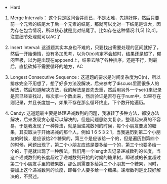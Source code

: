 - Hard

1. Merge Intervals：
这个只是区间合并而已，不是太难，先排好序，然后只要前一个元素的结尾大于后一个元素的结尾，那就可以比对一下结尾是谁大，因为存在包含情况，所以核心就是比对结尾了。比如存在这种情况:[1,5] [2,4]，注意细节处理就可以AC了

1. Insert Interval:
这道题其实本身也不难的，只要找出需要处理的区间就好了，然后一开始懒惰，没有多加思考，以为O(n)肯定不会超时，结果还是超了，郁闷至极，以为是出现在apppend上，结果去除了各种排序。还是不行，到最后，直接砍掉不需要循环的地方，AC 

1. Longest Consecutive Sequence :
这道题的要求是时间复杂度为O(n)，所以排序完全不用想了，想了好多方法没解决，后来参考了discuss里面很多人的解法，然后知道解决方法，我的解法是首先去重，然后用另外一个set()来记录是否已经查找过，每次拿一个数出来，然后验证是否存在于num中，如果存在则记录，并且长度加一，如果不存在那么循环终止，下个数开始遍历。

1. Candy:
这道题最主要是处理递减数列的问题，我辗转了多种方法，都没办法解决，后来发现贪心是可以解决的，但是问题思路太复杂，整理起来真的不容易，于是我发现了一种算法，就是当递减数列的时候，每个小朋友要发的糖果，其实取决于开始递减的那个人，例如 1 6 5 3 2 1，当我遍历到第二个小朋友的时候，是应该给2个糖果的，第三个是应该给一个的，但是遍历到第四个的时候，问题出现了，第二个小朋友应该是要多给一个的，第三个也要多给一个的，于是就出现了一种解法，我们用一个length去记录递减数列的长度，当这个递减数列的长度超过了递减数列开始的时候的糖果树，即递减的长度超过第二个小朋友手里的糖果数，那么则需要多给第二个小朋友一个糖果，同时，要加上这个递减数列的长度，即每个人要多给一个糖果。递增数列是比较好解决的，不赘述。